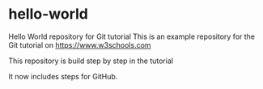 # hello-world
Hello World repository for Git tutorial
This is an example repository for the Git tutorial on https://www.w3schools.com

This repository is build step by step in the tutorial

It now includes steps for GitHub.
